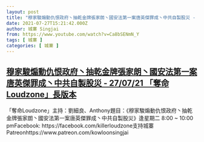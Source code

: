 ```yaml
---
layout: post
title: "穆家駿煽動仇恨政府丶抽乾金牌張家朗丶國安法第一案唐英傑罪成丶中共自製股災 - 27/07/21 「奪命Loudzone」長版本"
date: 2021-07-27T15:21:42.000Z
author: 城寨 Singjai
from: https://www.youtube.com/watch?v=Ca8bSENmN_Y
tags: [ 城寨 ]
categories: [ 城寨 ]
---
```

<!--1627399302000-->
[穆家駿煽動仇恨政府丶抽乾金牌張家朗丶國安法第一案唐英傑罪成丶中共自製股災 - 27/07/21 「奪命Loudzone」長版本](https://www.youtube.com/watch?v=Ca8bSENmN_Y)
------

<div>
「奪命Loudzone」主持：劉細良、Anthony題目：《穆家駿煽動仇恨政府丶抽乾金牌張家朗丶國安法第一案唐英傑罪成丶中共自製股災》逢星期二 8:00 ~ 10:00 pmFacebook: https://facebook.com/killerloudzone支持城寨Patreonhttps://www.patreon.com/kowloonsingjai
</div>
